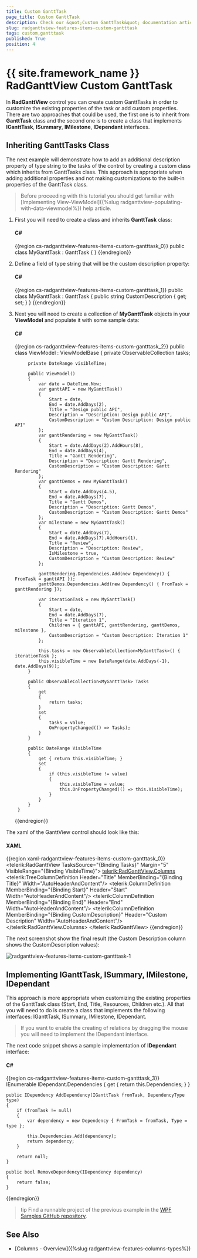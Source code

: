 ```yaml
---
title: Custom GanttTask
page_title: Custom GanttTask
description: Check our &quot;Custom GanttTask&quot; documentation article for the RadGanttView {{ site.framework_name }} control.
slug: radganttview-features-items-custom-gantttask
tags: custom,gantttask
published: True
position: 4
---
```


# {{ site.framework_name }} RadGanttView Custom GanttTask

In __RadGanttView__ control you can create custom GanttTasks in order to customize the existing properties of the task or add custom properties. There are two approaches that could be used, the first one is to inherit from __GanttTask__ class and the second one is to create a class that implements __IGanttTask__, __ISummary__, __IMilestone__, __IDependant__ interfaces.

## Inheriting GanttTasks Class

The next example will demonstrate how to add an additional description property of type string to the tasks of the control by creating a custom class which inherits from GanttTasks class. This approach is appropriate when adding additional properties and not making customizations to the built-in properties of the GanttTask class.

>Before proceeding with this tutorial you should get familiar with [Implementing View-ViewModel]({%slug radganttview-populating-with-data-viewmodel%}) help article.

1. First you will need to create a class and inherits __GanttTask__ class:

	#### __C#__

	{{region cs-radganttview-features-items-custom-gantttask_0}}
		public class MyGanttTask : GanttTask
		{
		}
	{{endregion}}

1. Define a field of type string that will be the custom description property:

	#### __C#__

	{{region cs-radganttview-features-items-custom-gantttask_1}}
		public class MyGanttTask : GanttTask
		{
		    public string CustomDescription { get; set; }
		}
	{{endregion}}

1. Next you will need to create a collection of __MyGanttTask__ objects in your __ViewModel__ and populate it with some sample data:

	#### __C#__

	{{region cs-radganttview-features-items-custom-gantttask_2}}
		public class ViewModel : ViewModelBase
		{
		    private ObservableCollection<MyGanttTask> tasks;
		
		    private DateRange visibleTime;
		
		    public ViewModel()
		    {
		        var date = DateTime.Now;
		        var ganttAPI = new MyGanttTask()
		        {
		            Start = date,
		            End = date.AddDays(2),
		            Title = "Design public API",
		            Description = "Description: Design public API",
		            CustomDescription = "Custom Description: Design public API"
		        };
		        var ganttRendering = new MyGanttTask()
		        {
		            Start = date.AddDays(2).AddHours(8),
		            End = date.AddDays(4),
		            Title = "Gantt Rendering",
		            Description = "Description: Gantt Rendering",
		            CustomDescription = "Custom Description: Gantt Rendering"
		        };
		        var ganttDemos = new MyGanttTask()
		        {
		            Start = date.AddDays(4.5),
		            End = date.AddDays(7),
		            Title = "Gantt Demos",
		            Description = "Description: Gantt Demos",
		            CustomDescription = "Custom Description: Gantt Demos"
		        };
		        var milestone = new MyGanttTask()
		        {
		            Start = date.AddDays(7),
		            End = date.AddDays(7).AddHours(1),
		            Title = "Review",
		            Description = "Description: Review",
		            IsMilestone = true,
		            CustomDescription = "Custom Description: Review"
		        };
		
		        ganttRendering.Dependencies.Add(new Dependency() { FromTask = ganttAPI });
		        ganttDemos.Dependencies.Add(new Dependency() { FromTask = ganttRendering });
		
		        var iterationTask = new MyGanttTask()
		        {
		            Start = date,
		            End = date.AddDays(7),
		            Title = "Iteration 1",
		            Children = { ganttAPI, ganttRendering, ganttDemos, milestone },
		            CustomDescription = "Custom Description: Iteration 1"
		        };
		
		        this.tasks = new ObservableCollection<MyGanttTask>() { iterationTask };
		        this.visibleTime = new DateRange(date.AddDays(-1), date.AddDays(9));
		    }
		
		    public ObservableCollection<MyGanttTask> Tasks
		    {
		        get
		        {
		            return tasks;
		        }
		        set
		        {
		            tasks = value;
		            OnPropertyChanged(() => Tasks);
		        }
		    }
		
		    public DateRange VisibleTime
		    {
		        get { return this.visibleTime; }
		        set
		        {
		            if (this.visibleTime != value)
		            {
		                this.visibleTime = value;
		                this.OnPropertyChanged(() => this.VisibleTime);
		            }
		        }
		    }
		}
	{{endregion}}

The xaml of the GanttView control should look like this:

#### __XAML__

{{region xaml-radganttview-features-items-custom-gantttask_0}}
	<telerik:RadGanttView TasksSource="{Binding Tasks}" Margin="5"
	VisibleRange="{Binding VisibleTime}">
	    <telerik:RadGanttView.Columns>
	        <telerik:TreeColumnDefinition Header="Title" MemberBinding="{Binding Title}" Width="AutoHeaderAndContent"/>
	        <telerik:ColumnDefinition MemberBinding="{Binding Start}" Header="Start" Width="AutoHeaderAndContent"/>
	        <telerik:ColumnDefinition MemberBinding="{Binding End}" Header="End" Width="AutoHeaderAndContent"/>
	        <telerik:ColumnDefinition MemberBinding="{Binding CustomDescription}" Header="Custom Description" Width="AutoHeaderAndContent"/>
	    </telerik:RadGanttView.Columns>
	</telerik:RadGanttView>
{{endregion}}

The next screenshot show the final result (the Custom Description column shows the CustomDescription values):

![radganttview-features-items-custom-gantttask-1](images/radganttview-features-items-custom-gantttask-1.png)

## Implementing IGanttTask, ISummary, IMilestone, IDependant

This approach is more appropriate when customizing the existing properties of the GanttTask class (Start, End, Title, Resources, Children etc.). All that you will need to do is create a class that implements the following interfaces: IGanttTask, ISummary, IMilestone, IDependant.

>If you want to enable the creating of relations by dragging the mouse you will need to implement the IDependant interface.

The next code snippet shows a sample implementation of __IDependant__ interface:

#### __C#__

{{region cs-radganttview-features-items-custom-gantttask_3}}
	IEnumerable IDependant.Dependencies
	{
	    get { return this.Dependencies; }
	}
	
	public IDependency AddDependency(IGanttTask fromTask, DependencyType type)
	{
	    if (fromTask != null)
	    {
	        var dependency = new Dependency { FromTask = fromTask, Type = type };
	
	        this.Dependencies.Add(dependency);
	        return dependency;
	    }
	
	    return null;
	}
	
	public bool RemoveDependency(IDependency dependency)
	{
	    return false;
	}
{{endregion}}

>tip Find a runnable project of the previous example in the [WPF Samples GitHub repository](https://github.com/telerik/xaml-sdk/tree/master/GanttView/CustomGanttTaskWithStatus).

## See Also

 * [Columns - Overview]({%slug radganttview-features-columns-types%})
